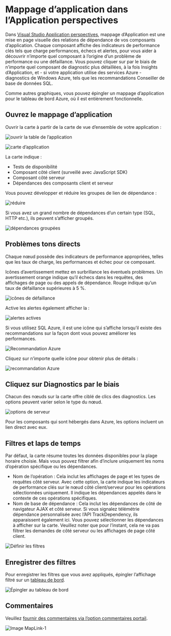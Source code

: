 <properties 
    pageTitle="Mappage d’application dans l’Application Insights | Microsoft Azure" 
    description="Une présentation visuelle des dépendances entre les composants d’application, accompagnés d’indicateurs de performance clés et les alertes." 
    services="application-insights" 
    documentationCenter=""
    authors="SoubhagyaDash" 
    manager="douge"/>

<tags 
    ms.service="application-insights" 
    ms.workload="tbd" 
    ms.tgt_pltfrm="ibiza" 
    ms.devlang="na" 
    ms.topic="article" 
    ms.date="06/15/2016" 
    ms.author="awills"/>
 
# <a name="application-map-in-application-insights"></a>Mappage d’application dans l’Application perspectives

Dans [Visual Studio Application perspectives](app-insights-overview.md), mappage d’Application est une mise en page visuelle des relations de dépendance de vos composants d’application. Chaque composant affiche des indicateurs de performance clés tels que charge performances, échecs et alertes, pour vous aider à découvrir n’importe quel composant à l’origine d’un problème de performance ou une défaillance. Vous pouvez cliquer sur par le biais de n’importe quel composant de diagnostic plus détaillées, à la fois Insights d’Application, et - si votre application utilise des services Azure - diagnostics de Windows Azure, tels que les recommandations Conseiller de base de données SQL.

Comme autres graphiques, vous pouvez épingler un mappage d’application pour le tableau de bord Azure, où il est entièrement fonctionnelle. 

## <a name="open-the-application-map"></a>Ouvrez le mappage d’application

Ouvrir la carte à partir de la carte de vue d’ensemble de votre application :

![ouvrir la table de l’application](./media/app-insights-app-map/01.png)

![carte d’application](./media/app-insights-app-map/02.png)

La carte indique :

* Tests de disponibilité
* Composant côté client (surveillé avec JavaScript SDK)
* Composant côté serveur
* Dépendances des composants client et serveur

Vous pouvez développer et réduire les groupes de lien de dépendance :

![réduire](./media/app-insights-app-map/03.png)
 
Si vous avez un grand nombre de dépendances d’un certain type (SQL, HTTP etc.), ils peuvent s’afficher groupés. 


![dépendances groupées](./media/app-insights-app-map/03-2.png)
 
 
## <a name="spot-problems"></a>Problèmes tons directs

Chaque nœud possède des indicateurs de performance appropriées, telles que les taux de charge, les performances et échec pour ce composant. 

Icônes d’avertissement mettez en surbrillance les éventuels problèmes. Un avertissement orange indique qu’il échecs dans les requêtes, des affichages de page ou des appels de dépendance. Rouge indique qu’un taux de défaillance supérieures à 5 %.


![icônes de défaillance](./media/app-insights-app-map/04.png)

 
Active les alertes également afficher la : 


![alertes actives](./media/app-insights-app-map/05.png)
 
Si vous utilisez SQL Azure, il est une icône qui s’affiche lorsqu’il existe des recommandations sur la façon dont vous pouvez améliorer les performances. 


![Recommandation Azure](./media/app-insights-app-map/06.png)

Cliquez sur n’importe quelle icône pour obtenir plus de détails :


![recommandation Azure](./media/app-insights-app-map/07.png)
 
 
## <a name="diagnostic-click-through"></a>Cliquez sur Diagnostics par le biais

Chacun des nœuds sur la carte offre ciblé de clics des diagnostics. Les options peuvent varier selon le type du nœud.

![options de serveur](./media/app-insights-app-map/09.png)

 
Pour les composants qui sont hébergés dans Azure, les options incluent un lien direct avec eux.


## <a name="filters-and-time-range"></a>Filtres et laps de temps

Par défaut, la carte résume toutes les données disponibles pour la plage horaire choisie. Mais vous pouvez filtrer afin d’inclure uniquement les noms d’opération spécifique ou les dépendances.

* Nom de l’opération : Cela inclut les affichages de page et les types de requêtes côté serveur. Avec cette option, la carte indique les indicateurs de performance clés sur le nœud côté client/serveur pour les opérations sélectionnées uniquement. Il indique les dépendances appelés dans le contexte de ces opérations spécifiques.
* Nom de base de dépendance : Cela inclut les dépendances de côté de navigateur AJAX et côté serveur. Si vous signalez télémétrie dépendance personnalisée avec l’API TrackDependency, ils apparaissent également ici. Vous pouvez sélectionner les dépendances à afficher sur la carte. Veuillez noter que pour l’instant, cela ne va pas filtrer les demandes de côté serveur ou les affichages de page côté client.


![Définir les filtres](./media/app-insights-app-map/11.png)

 
 
## <a name="save-filters"></a>Enregistrer des filtres

Pour enregistrer les filtres que vous avez appliqués, épingler l’affichage filtré sur un [tableau de bord](app-insights-dashboards.md).


![Épingler au tableau de bord](./media/app-insights-app-map/12.png)
 


## <a name="feedback"></a>Commentaires

Veuillez [fournir des commentaires via l’option commentaires portail](app-insights-get-dev-support.md).


![Image MapLink-1](./media/app-insights-app-map/13.png)


